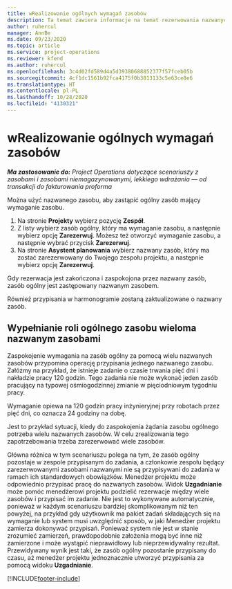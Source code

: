 ```yaml
---
title: wRealizowanie ogólnych wymagań zasobów
description: Ta temat zawiera informacje na temat rezerwowania nazwanych zasobów na potrzeby ogólnego wymagania zasobu.
author: ruhercul
manager: AnnBe
ms.date: 09/23/2020
ms.topic: article
ms.service: project-operations
ms.reviewer: kfend
ms.author: ruhercul
ms.openlocfilehash: 3c4d02fd589d4a5d39380688852377f57fceb05b
ms.sourcegitcommit: 4cf1dc1561b92fca4175f0b3813133c5e63ce8e6
ms.translationtype: HT
ms.contentlocale: pl-PL
ms.lasthandoff: 10/28/2020
ms.locfileid: "4130321"
---
```

# <a name="generic-resource-requirement-fulfillment"></a>wRealizowanie ogólnych wymagań zasobów

_**Ma zastosowanie do:** Project Operations dotyczące scenariuszy z zasobami i zasobami niemagazynowanymi, lekkiego wdrażania — od transakcji do fakturowania proforma_

Można użyć nazwanego zasobu, aby zastąpić ogólny zasób mający wymaganie zasobu.

1. Na stronie **Projekty** wybierz pozycję **Zespół**.
2. Z listy wybierz zasób ogólny, który ma wymaganie zasobu, a następnie wybierz opcję **Zarezerwuj**. Możesz też otworzyć wymaganie zasobu, a następnie wybrać przycisk **Zarezerwuj**.
3. Na stronie **Asystent planowania** wybierz nazwany zasób, który ma zostać zarezerwowany do Twojego zespołu projektu, a następnie wybierz opcję **Zarezerwuj**.

Gdy rezerwacja jest zakończona i zaspokojona przez nazwany zasób, zasób ogólny jest zastępowany nazwanym zasobem.

Również przypisania w harmonogramie zostaną zaktualizowane o nazwany zasób.

## <a name="fulfill-a-generic-resource-with-multiple-named-resources"></a>Wypełnianie roli ogólnego zasobu wieloma nazwanym zasobami
Zaspokojenie wymagania na zasób ogólny za pomocą wielu nazwanych zasobów przypomina operację przypisania jednego nazwanego zasobu. Załóżmy na przykład, że istnieje zadanie o czasie trwania pięć dni i nakładzie pracy 120 godzin. Tego zadania nie może wykonać jeden zasób pracujący na typowej ośmiogodzinnej zmianie w pięciodniowym tygodniu pracy. 

Wymaganie opiewa na 120 godzin pracy inżynieryjnej przy robotach przez pięć dni, co oznacza 24 godziny na dobę.

Jest to przykład sytuacji, kiedy do zaspokojenia żądania zasobu ogólnego potrzeba wielu nazwanych zasobów. W celu zrealizowania tego zapotrzebowania trzeba zarezerwować wiele zasobów.

Główna różnica w tym scenariuszu polega na tym, że zasób ogólny pozostaje w zespole przypisanym do zadania, a członkowie zespołu będący zarezerwowanymi zasobami nazwanymi nie są przypisywani do zadania w ramach ich standardowych obowiązków. Menedżer projektu może odpowiednio przypisać pracę do nazwanych zasobów. Widok **Uzgadnianie** może pomóc menedżerowi projektu podzielić rezerwacje między wiele zasobów i przypisać im zadanie. Nie jest to wykonywane automatycznie, ponieważ w każdym scenariuszu bardziej skomplikowanym niż ten powyżej, na przykład gdy użytkownik ma pakiet zadań składających się na wymaganie lub system musi uwzględnić sposób, w jaki Menedżer projektu zamierza dokonywać przypisań. Ponieważ system nie jest w stanie zrozumieć zamierzeń, prawdopodobnie założenia mogą być inne niż zamierzone i może wystąpić nieprawidłowy lub nieprzewidywalny rezultat. Przewidywany wynik jest taki, że zasób ogólny pozostanie przypisany do czasu, aż menedżer projektu jednoznacznie utworzyć przypisania za pomocą widoku **Uzgadnianie**.




[!INCLUDE[footer-include](../includes/footer-banner.md)]